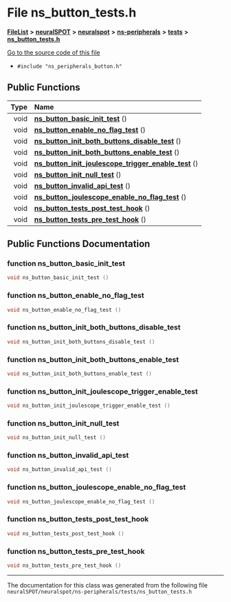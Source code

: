 

# File ns\_button\_tests.h



[**FileList**](files.md) **>** [**neuralSPOT**](dir_75594cce7c7773aa3cb253214bf56510.md) **>** [**neuralspot**](dir_b737d82f35ec218ac5a7ef4105db9c0e.md) **>** [**ns-peripherals**](dir_62cbd78784261bb0d09981988628a167.md) **>** [**tests**](dir_212d9119d40fadcef4edfdca97975f2d.md) **>** [**ns\_button\_tests.h**](ns__button__tests_8h.md)

[Go to the source code of this file](ns__button__tests_8h_source.md)



* `#include "ns_peripherals_button.h"`





































## Public Functions

| Type | Name |
| ---: | :--- |
|  void | [**ns\_button\_basic\_init\_test**](#function-ns_button_basic_init_test) () <br> |
|  void | [**ns\_button\_enable\_no\_flag\_test**](#function-ns_button_enable_no_flag_test) () <br> |
|  void | [**ns\_button\_init\_both\_buttons\_disable\_test**](#function-ns_button_init_both_buttons_disable_test) () <br> |
|  void | [**ns\_button\_init\_both\_buttons\_enable\_test**](#function-ns_button_init_both_buttons_enable_test) () <br> |
|  void | [**ns\_button\_init\_joulescope\_trigger\_enable\_test**](#function-ns_button_init_joulescope_trigger_enable_test) () <br> |
|  void | [**ns\_button\_init\_null\_test**](#function-ns_button_init_null_test) () <br> |
|  void | [**ns\_button\_invalid\_api\_test**](#function-ns_button_invalid_api_test) () <br> |
|  void | [**ns\_button\_joulescope\_enable\_no\_flag\_test**](#function-ns_button_joulescope_enable_no_flag_test) () <br> |
|  void | [**ns\_button\_tests\_post\_test\_hook**](#function-ns_button_tests_post_test_hook) () <br> |
|  void | [**ns\_button\_tests\_pre\_test\_hook**](#function-ns_button_tests_pre_test_hook) () <br> |




























## Public Functions Documentation




### function ns\_button\_basic\_init\_test 

```C++
void ns_button_basic_init_test () 
```






### function ns\_button\_enable\_no\_flag\_test 

```C++
void ns_button_enable_no_flag_test () 
```






### function ns\_button\_init\_both\_buttons\_disable\_test 

```C++
void ns_button_init_both_buttons_disable_test () 
```






### function ns\_button\_init\_both\_buttons\_enable\_test 

```C++
void ns_button_init_both_buttons_enable_test () 
```






### function ns\_button\_init\_joulescope\_trigger\_enable\_test 

```C++
void ns_button_init_joulescope_trigger_enable_test () 
```






### function ns\_button\_init\_null\_test 

```C++
void ns_button_init_null_test () 
```






### function ns\_button\_invalid\_api\_test 

```C++
void ns_button_invalid_api_test () 
```






### function ns\_button\_joulescope\_enable\_no\_flag\_test 

```C++
void ns_button_joulescope_enable_no_flag_test () 
```






### function ns\_button\_tests\_post\_test\_hook 

```C++
void ns_button_tests_post_test_hook () 
```






### function ns\_button\_tests\_pre\_test\_hook 

```C++
void ns_button_tests_pre_test_hook () 
```




------------------------------
The documentation for this class was generated from the following file `neuralSPOT/neuralspot/ns-peripherals/tests/ns_button_tests.h`

